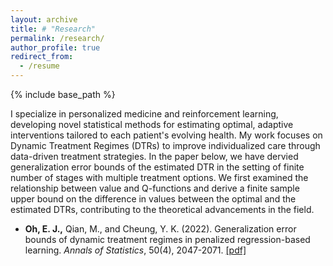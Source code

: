 ```yaml
---
layout: archive
title: # "Research"
permalink: /research/
author_profile: true
redirect_from:
  - /resume
---
```


{% include base_path %}


I specialize in personalized medicine and reinforcement learning, developing novel statistical methods for estimating optimal, adaptive interventions tailored to each patient's evolving health. My work focuses on Dynamic Treatment Regimes (DTRs) to improve individualized care through data-driven treatment strategies. In the paper below, we have dervied generalization error bounds of the estimated DTR in the setting of finite number of stages with multiple treatment options. We first examined the relationship between value and Q-functions and derive a finite sample upper bound on the difference in values between the optimal and the estimated DTRs, contributing to the theoretical advancements in the field.

* __Oh, E. J.,__ Qian, M., and Cheung, Y. K. (2022). Generalization error bounds of dynamic treatment regimes in penalized regression-based learning. _Annals of Statistics_, 50(4), 2047-2071. [[pdf]](https://par.nsf.gov/servlets/purl/10429985)


